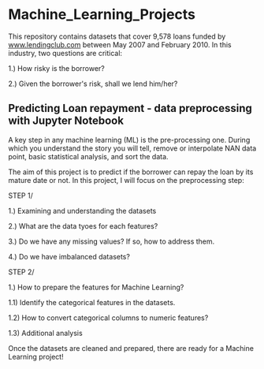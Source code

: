 # Machine_Learning_Projects
This repository contains datasets that cover 9,578 loans funded by www.lendingclub.com between May 2007 and February 2010. In this industry, two questions are critical:

1.) How risky is the borrower?

2.) Given the borrower's risk, shall we lend him/her?

## Predicting Loan repayment - data preprocessing with Jupyter Notebook
A key step in any machine learning (ML) is the pre-processing one. During which you understand the story you will tell, remove or interpolate NAN data point, basic statistical analysis, and sort the data.

The aim of this project is to predict if the borrower can repay the loan by its mature date or not. In this project, I will focus on the preprocessing step:

STEP 1/

1.) Examining and understanding the datasets

2.) What are the data tyoes for each features?

3.) Do we have any missing values? If so, how to address them.

4.) Do we have imbalanced datasets?


STEP 2/

1.) How to prepare the features for Machine Learning?

  1.1) Identify the categorical features in the datasets.
  
  1.2) How to convert categorical columns to numeric features? 
  
  1.3) Additional analysis
  
  
Once the datasets are cleaned and prepared, there are ready for a Machine Learning project!
